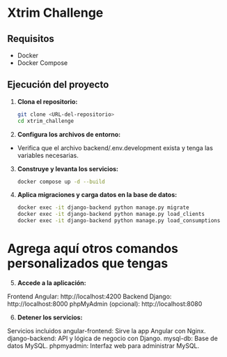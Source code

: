 # Xtrim Challenge

## Requisitos

- Docker
- Docker Compose

## Ejecución del proyecto

1. **Clona el repositorio:**
   ```sh
   git clone <URL-del-repositorio>
   cd xtrim_challenge

2. **Configura los archivos de entorno:**

- Verifica que el archivo backend/.env.development exista y tenga las variables necesarias.

3. **Construye y levanta los servicios:**
    ```sh
    docker compose up -d --build

4. **Aplica migraciones y carga datos en la base de datos:**
    ```sh
    docker exec -it django-backend python manage.py migrate
    docker exec -it django-backend python manage.py load_clients
    docker exec -it django-backend python manage.py load_consumptions
# Agrega aquí otros comandos personalizados que tengas

5. **Accede a la aplicación:**

Frontend Angular: http://localhost:4200
Backend Django: http://localhost:8000
phpMyAdmin (opcional): http://localhost:8080

6. **Detener los servicios:**

Servicios incluidos
angular-frontend: Sirve la app Angular con Nginx.
django-backend: API y lógica de negocio con Django.
mysql-db: Base de datos MySQL.
phpmyadmin: Interfaz web para administrar MySQL.